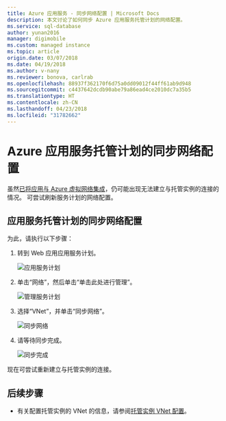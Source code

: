 ```yaml
---
title: Azure 应用服务 - 同步网络配置 | Microsoft Docs
description: 本文讨论了如何同步 Azure 应用服务托管计划的网络配置。
ms.service: sql-database
author: yunan2016
manager: digimobile
ms.custom: managed instance
ms.topic: article
origin.date: 03/07/2018
ms.date: 04/19/2018
ms.author: v-nany
ms.reviewer: bonova, carlrab
ms.openlocfilehash: 88937f362170f6d75a0dd09012f44ff61ab9d948
ms.sourcegitcommit: c4437642dcdb90abe79a86ead4ce2010dc7a35b5
ms.translationtype: HT
ms.contentlocale: zh-CN
ms.lasthandoff: 04/23/2018
ms.locfileid: "31782662"
---
```

# <a name="sync-networking-configuration-for-azure-app-service-hosting-plan"></a>Azure 应用服务托管计划的同步网络配置

虽然[已将应用与 Azure 虚拟网络集成](../app-service/web-sites-integrate-with-vnet.md)，仍可能出现无法建立与托管实例的连接的情况。 可尝试刷新服务计划的网络配置。 

## <a name="sync-network-configuration-for-app-service-hosting-plan"></a>应用服务托管计划的同步网络配置

为此，请执行以下步骤：  

1. 转到 Web 应用应用服务计划。
 
   ![应用服务计划](./media/sql-database-managed-instance-sync-networking/app-service-plan.png)

2. 单击“网络”，然后单击“单击此处进行管理”。
 
   ![管理服务计划](./media/sql-database-managed-instance-sync-networking/manage-plan.png)

3. 选择“VNet”，并单击“同步网络”。 
 
   ![同步网络](./media/sql-database-managed-instance-sync-networking/sync.png)

4. 请等待同步完成。
  
   ![同步完成](./media/sql-database-managed-instance-sync-networking/sync-done.png)

现在可尝试重新建立与托管实例的连接。

## <a name="next-steps"></a>后续步骤

- 有关配置托管实例的 VNet 的信息，请参阅[托管实例 VNet 配置](sql-database-managed-instance-vnet-configuration.md)。

